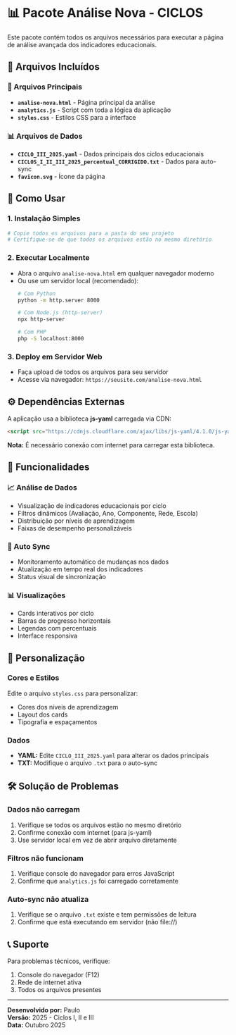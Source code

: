 # 📊 Pacote Análise Nova - CICLOS

Este pacote contém todos os arquivos necessários para executar a página de análise avançada dos indicadores educacionais.

## 📁 Arquivos Incluídos

### 🎯 Arquivos Principais
- **`analise-nova.html`** - Página principal da análise
- **`analytics.js`** - Script com toda a lógica da aplicação
- **`styles.css`** - Estilos CSS para a interface

### 📊 Arquivos de Dados
- **`CICLO_III_2025.yaml`** - Dados principais dos ciclos educacionais
- **`CICLOS_I_II_III_2025_percentual_CORRIGIDO.txt`** - Dados para auto-sync
- **`favicon.svg`** - Ícone da página

## 🚀 Como Usar

### 1. **Instalação Simples**
```bash
# Copie todos os arquivos para a pasta do seu projeto
# Certifique-se de que todos os arquivos estão no mesmo diretório
```

### 2. **Executar Localmente**
- Abra o arquivo `analise-nova.html` em qualquer navegador moderno
- Ou use um servidor local (recomendado):
  ```bash
  # Com Python
  python -m http.server 8000
  
  # Com Node.js (http-server)
  npx http-server
  
  # Com PHP
  php -S localhost:8000
  ```

### 3. **Deploy em Servidor Web**
- Faça upload de todos os arquivos para seu servidor
- Acesse via navegador: `https://seusite.com/analise-nova.html`

## ⚙️ Dependências Externas

A aplicação usa a biblioteca **js-yaml** carregada via CDN:
```html
<script src="https://cdnjs.cloudflare.com/ajax/libs/js-yaml/4.1.0/js-yaml.min.js"></script>
```

**Nota:** É necessário conexão com internet para carregar esta biblioteca.

## 🔧 Funcionalidades

### 📈 Análise de Dados
- Visualização de indicadores educacionais por ciclo
- Filtros dinâmicos (Avaliação, Ano, Componente, Rede, Escola)
- Distribuição por níveis de aprendizagem
- Faixas de desempenho personalizáveis

### 🔄 Auto Sync
- Monitoramento automático de mudanças nos dados
- Atualização em tempo real dos indicadores
- Status visual de sincronização

### 📊 Visualizações
- Cards interativos por ciclo
- Barras de progresso horizontais
- Legendas com percentuais
- Interface responsiva

## 🎨 Personalização

### Cores e Estilos
Edite o arquivo `styles.css` para personalizar:
- Cores dos níveis de aprendizagem
- Layout dos cards
- Tipografia e espaçamentos

### Dados
- **YAML:** Edite `CICLO_III_2025.yaml` para alterar os dados principais
- **TXT:** Modifique o arquivo `.txt` para o auto-sync

## 🛠️ Solução de Problemas

### Dados não carregam
1. Verifique se todos os arquivos estão no mesmo diretório
2. Confirme conexão com internet (para js-yaml)
3. Use servidor local em vez de abrir arquivo diretamente

### Filtros não funcionam
1. Verifique console do navegador para erros JavaScript
2. Confirme que `analytics.js` foi carregado corretamente

### Auto-sync não atualiza
1. Verifique se o arquivo `.txt` existe e tem permissões de leitura
2. Confirme que está executando em servidor (não file://)

## 📞 Suporte

Para problemas técnicos, verifique:
1. Console do navegador (F12)
2. Rede de internet ativa
3. Todos os arquivos presentes

---

**Desenvolvido por:** Paulo  
**Versão:** 2025 - Ciclos I, II e III  
**Data:** Outubro 2025